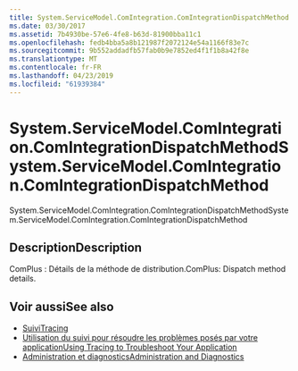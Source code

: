 ```yaml
---
title: System.ServiceModel.ComIntegration.ComIntegrationDispatchMethod
ms.date: 03/30/2017
ms.assetid: 7b4930be-57e6-4fe8-b63d-81900bba11c1
ms.openlocfilehash: fedb4bba5a8b121987f2072124e54a1166f83e7c
ms.sourcegitcommit: 9b552addadfb57fab0b9e7852ed4f1f1b8a42f8e
ms.translationtype: MT
ms.contentlocale: fr-FR
ms.lasthandoff: 04/23/2019
ms.locfileid: "61939384"
---
```

# <a name="systemservicemodelcomintegrationcomintegrationdispatchmethod"></a><span data-ttu-id="2460c-102">System.ServiceModel.ComIntegration.ComIntegrationDispatchMethod</span><span class="sxs-lookup"><span data-stu-id="2460c-102">System.ServiceModel.ComIntegration.ComIntegrationDispatchMethod</span></span>
<span data-ttu-id="2460c-103">System.ServiceModel.ComIntegration.ComIntegrationDispatchMethod</span><span class="sxs-lookup"><span data-stu-id="2460c-103">System.ServiceModel.ComIntegration.ComIntegrationDispatchMethod</span></span>  
  
## <a name="description"></a><span data-ttu-id="2460c-104">Description</span><span class="sxs-lookup"><span data-stu-id="2460c-104">Description</span></span>  
 <span data-ttu-id="2460c-105">ComPlus : Détails de la méthode de distribution.</span><span class="sxs-lookup"><span data-stu-id="2460c-105">ComPlus: Dispatch method details.</span></span>  
  
## <a name="see-also"></a><span data-ttu-id="2460c-106">Voir aussi</span><span class="sxs-lookup"><span data-stu-id="2460c-106">See also</span></span>

- [<span data-ttu-id="2460c-107">Suivi</span><span class="sxs-lookup"><span data-stu-id="2460c-107">Tracing</span></span>](../../../../../docs/framework/wcf/diagnostics/tracing/index.md)
- [<span data-ttu-id="2460c-108">Utilisation du suivi pour résoudre les problèmes posés par votre application</span><span class="sxs-lookup"><span data-stu-id="2460c-108">Using Tracing to Troubleshoot Your Application</span></span>](../../../../../docs/framework/wcf/diagnostics/tracing/using-tracing-to-troubleshoot-your-application.md)
- [<span data-ttu-id="2460c-109">Administration et diagnostics</span><span class="sxs-lookup"><span data-stu-id="2460c-109">Administration and Diagnostics</span></span>](../../../../../docs/framework/wcf/diagnostics/index.md)
